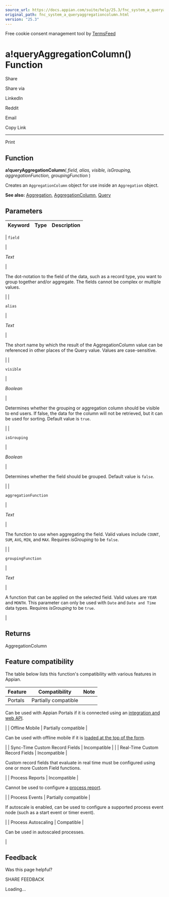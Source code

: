 ```yaml
---
source_url: https://docs.appian.com/suite/help/25.3/fnc_system_a_queryaggregationcolumn.html
original_path: fnc_system_a_queryaggregationcolumn.html
version: "25.3"
---
```


Free cookie consent management tool by [TermsFeed](https://www.termsfeed.com/)

# a!queryAggregationColumn() Function

Share

Share via

LinkedIn

Reddit

Email

Copy Link

* * *

Print

## Function

**a!queryAggregationColumn**( _field, alias, visible, isGrouping, aggregationFunction, groupingFunction_ )

Creates an `AggregationColumn` object for use inside an `Aggregation` object.

**See also:** [Aggregation](Appian_Data_Types.html#aggregation), [AggregationColumn](Appian_Data_Types.html#aggregationcolumn), [Query](Appian_Data_Types.html#query)

## Parameters

| Keyword | Type | Description |
| --- | --- | --- |
|
`field`

 |

_Text_

 |

The dot-notation to the field of the data, such as a record type, you want to group together and/or aggregate. The fields cannot be complex or multiple values.

 |
|

`alias`

 |

_Text_

 |

The short name by which the result of the AggregationColumn value can be referenced in other places of the Query value. Values are case-sensitive.

 |
|

`visible`

 |

_Boolean_

 |

Determines whether the grouping or aggregation column should be visible to end users. If false, the data for the column will not be retrieved, but it can be used for sorting. Default value is `true`.

 |
|

`isGrouping`

 |

_Boolean_

 |

Determines whether the field should be grouped. Default value is `false`.

 |
|

`aggregationFunction`

 |

_Text_

 |

The function to use when aggregating the field. Valid values include `COUNT`, `SUM`, `AVG`, `MIN`, and `MAX`. Requires _isGrouping_ to be `false`.

 |
|

`groupingFunction`

 |

_Text_

 |

A function that can be applied on the selected field. Valid values are `YEAR` and `MONTH`. This parameter can only be used with `Date` and `Date and Time` data types. Requires _isGrouping_ to be `true`.

 |

## Returns

AggregationColumn

## Feature compatibility

The table below lists this function's compatibility with various features in Appian.

| Feature | Compatibility | Note |
| --- | --- | --- |
| Portals | Partially compatible |
Can be used with Appian Portals if it is connected using an [integration and web API](portals-design.html#using-partially-compatible-functions-and-objects-in-a-portal).

 |
| Offline Mobile | Partially compatible |

Can be used with offline mobile if it is [loaded at the top of the form](offline-mobile-design-best-practices.html#working-with-partially-compatible-functions).

 |
| Sync-Time Custom Record Fields | Incompatible |  |
| Real-Time Custom Record Fields | Incompatible |

Custom record fields that evaluate in real time must be configured using one or more Custom Field functions.

 |
| Process Reports | Incompatible |

Cannot be used to configure a [process report](Process_Reports.html).

 |
| Process Events | Partially compatible |

If autoscale is enabled, can be used to configure a supported process event node (such as a start event or timer event).

 |
| Process Autoscaling | Compatible |

Can be used in autoscaled processes.

 |

## Feedback

Was this page helpful?

SHARE FEEDBACK

Loading...